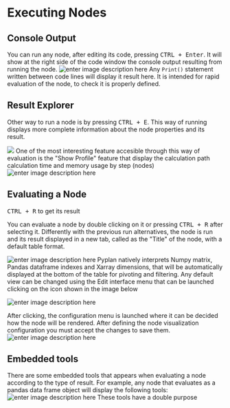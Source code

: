 
# Executing Nodes
## Console Output
You can run any node, after editing its code, pressing <kbd>CTRL + Enter</kbd>.
It will show at the right side of the code window the console output resulting from running the node.
![enter image description here](http://img.pyplan.org/Node-execution-code-tab.png)
Any `Print()` statement written between code lines will display it result here.
It is intended for rapid evaluation of the node, to check it is properly defined.

## Result Explorer
Other way to run a node is by pressing <kbd>CTRL + E</kbd>.
This way of running displays more complete information about the node properties and its result.

![](http://img.pyplan.org/Node-execution-profile.png)
One of the most interesting feature accesible through this way of evaluation is the "Show Profile" feature that display the calculation path calculation time and memory usage by step (nodes)
![enter image description here](http://img.pyplan.org/Node-execution-console+.png)

## Evaluating a Node
<kbd>CTRL + R</kbd> to get its result

You can evaluate a node by double clicking on it or pressing <kbd>CTRL + R</kbd> after selecting it.
Differently with the previous run alternatives, the node is run and its result displayed in a new tab, called as the "Title" of the node, with a default table format.

![enter image description here](http://img.pyplan.org/Node-execution-default.png)
Pyplan natively interprets Numpy matrix, Pandas dataframe indexes and Xarray dimensions, that will be automatically displayed at the bottom of the table for pivoting and filtering.
Any default view can be changed using the Edit interface menu that can be launched clicking on the icon shown in the image below

![enter image description here](http://img.pyplan.org/Node-execution-edit-interface.png)

After clicking, the configuration menu is launched where it can be decided how the node will be rendered. After defining the node visualization configuration you must accept the changes to save them.
![enter image description here](http://img.pyplan.org/Node-execution-edit-inter3.png)

## Embedded tools
There are some embedded tools that appears when evaluating a node according to the type of result.
For example, any node that evaluates as a pandas data frame object will display the following tools:
![enter image description here](http://img.pyplan.org/node-exec-pandas-tools.png)
These tools have a double purpose
<!--stackedit_data:
eyJoaXN0b3J5IjpbLTUyMzM0NzkxNCwtMTM4NTUwNzk5OCwyMD
U3MjkzNzIxLDI4NTk0NjA1MCwtNDA3MTU1NjQ3LC0xNDg2MjM5
Nzg4LDQ3NzM1Njg1MiwxMjY5MTE1ODY4LC00NzIyMTgyNTAsLT
M3OTkxNjA4MCwtMTg1NTMyOTk3OSwxNDM1NTI3MjgwLDEwODEw
Nzk3NDUsNTA1OTUyMjQxLDk2MDEwODYsMTE5MDMyMjEwNCwtNT
QyMDU3MDQyXX0=
-->